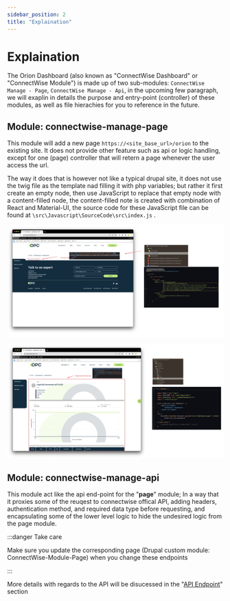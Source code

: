 ```yaml
---
sidebar_position: 2
title: "Explaination"
---
```



# Explaination

The Orion Dashboard (also known as "ConnectWise Dashboard" or "ConnectWise Module") is made up of two sub-modules: `ConnectWise Manage - Page`, `ConnectWise Manage - Api`, in the upcoming few paragraph, we will exaplin in details the purpose and entry-point (controller) of these modules, as well as file hierachies for you to reference in the future.


## Module: connectwise-manage-page

This module will add a new page `https://<site_base_url>/orion` to the existing site. It does not provide other feature such as api or logic handling, except for one (page) controller that will retern a page whenever the user access the url.

The way it does that is however not like a typical drupal site, it does not use the twig file as the template nad filling it with php variables; but rather it first create an empty node, then use JavaScript to replace that empty node with a content-filled node, the content-filled note is created with combination of React and Material-UI, the source code for these JavaScript file can be found at `\src\Javascript\SourceCode\src\index.js` .

![2023.06.08 - 11_43_30 -  [CleanShot-CleanShot] -](assets/2023.06.08%20-%2011_43_30%20-%20%20%5BCleanShot-CleanShot%5D%20-.png)

![2023.06.08 - 11_48_50 -  [CleanShot-CleanShot] -](assets/2023.06.08%20-%2011_48_50%20-%20%20%5BCleanShot-CleanShot%5D%20-.png)



## Module: connectwise-manage-api

This module act like the api end-point for the "**page**" module; In a way that it proxies some of the reuqest to connectwise offical API, adding headers, authentication method, and required data type before requesting, and encapsulating some of the lower level logic to hide the undesired logic from the page module.

:::danger Take care

Make sure you update the corresponding page (Drupal custom module: ConnectWise-Module-Page) when you change these endpoints

:::

More details with regards to the API will be disucessed in the "[API Endpoint](./3%20-%20api/1-%20company.md)" section
